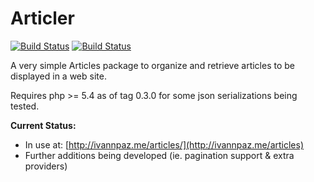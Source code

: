 Articler
========

[![Build Status](https://travis-ci.org/ivannpaz/Articler.png?branch=master)](https://travis-ci.org/ivannpaz/Articler)
[![Build Status](https://drone.io/github.com/ivannpaz/Articler/status.png)](https://drone.io/github.com/ivannpaz/Articler/latest)

A very simple Articles package to organize and retrieve articles to be displayed
in a web site.

Requires php >= 5.4 as of tag 0.3.0 for some json serializations being tested.

**Current Status:**

- In use at: [http://ivannpaz.me/articles/](http://ivannpaz.me/articles)
- Further additions being developed (ie. pagination support & extra providers)


